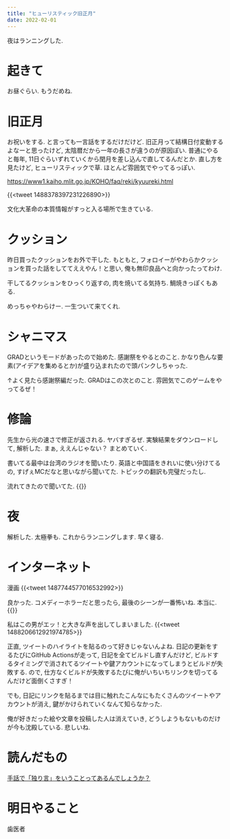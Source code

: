 ```yaml
---
title: "ヒューリスティック旧正月"
date: 2022-02-01
---
```


夜はランニングした.

# 起きて
お昼ぐらい. もうだめね.

# 旧正月
お祝いをする. と言っても一言話をするだけだけど. 旧正月って結構日付変動するよなーと思ったけど, 太陰暦だから一年の長さが違うのが原因ぽい. 普通にやると毎年, 11日ぐらいずれていくから閏月を差し込んで直してるんだとか. 直し方を見たけど, ヒューリスティックで草. ほとんど雰囲気でやってるっぽい.

https://www1.kaiho.mlit.go.jp/KOHO/faq/reki/kyuureki.html

{{<tweet 1488378397231226890>}}

文化大革命の本質情報がすっと入る場所で生きている.
# クッション
昨日買ったクッションをお外で干した. もともと, フォロイーがやわらかクッションを買った話をしててええやん！と思い, 俺も無印良品へと向かったってわけ.

干してるクッションをひっくり返すの, 肉を焼いてる気持ち. 鯛焼きっぽくもある.

めっちゃやわらけー. 一生ついて来てくれ.

# シャニマス
GRADというモードがあったので始めた. 感謝祭をやるとのこと. かなり色んな要素(アイデアを集めるとか)が盛り込まれたので頭パンクしちゃった.

↑よく見たら感謝祭編だった. GRADはこの次とのこと. 雰囲気でこのゲームをやってるぜ！
# 修論
先生から光の速さで修正が返される. ヤバすぎるぜ. 実験結果をダウンロードして, 解析した. まぁ, ええんじゃない？ まとめていく.

書いてる最中は台湾のラジオを聞いたり. 英語と中国語をきれいに使い分けてるの, すげぇMCだなと思いながら聞いてた. トピックの翻訳も完璧だったし.

流れてきたので聞いてた.
{{<youtube QDYfEBY9NM4>}}
# 夜
解析した. 太極拳も. これからランニングします. 早く寝る.
# インターネット
漫画
{{<tweet 1487744577016532992>}}

良かった. コメディーホラーだと思ったら, 最後のシーンが一番怖いね. 本当に.
{{<youtube rnNS2qpkgek>}}

私はこの男がエッ！と大きな声を出してしまいました.
{{<tweet 1488206612921974785>}}

正直, ツイートのハイライトを貼るのって好きじゃないんよね. 日記の更新をするたびにGitHub Actionsが走って, 日記を全てビルドし直すんだけど, ビルドするタイミングで消されてるツイートや鍵アカウントになってしまうとビルドが失敗する. ので, 仕方なくビルドが失敗するたびに俺がいちいちリンクを切ってるんだけど面倒くさすぎ！

でも, 日記にリンクを貼るまでは目に触れたこんなにもたくさんのツイートやアカウントが消え, 鍵がかけられていくなんて知らなかった.

俺が好きだった絵や文章を投稿した人は消えていき, どうしようもないものだけが今も沈殿している. 悲しいね.
# 読んだもの
[手話で「独り言」をいうことってあるんでしょうか？](https://jp.quora.com/%E6%89%8B%E8%A9%B1%E3%81%A7-%E7%8B%AC%E3%82%8A%E8%A8%80-%E3%82%92%E3%81%84%E3%81%86%E3%81%93%E3%81%A8%E3%81%A3%E3%81%A6%E3%81%82%E3%82%8B%E3%82%93%E3%81%A7%E3%81%97%E3%82%87%E3%81%86%E3%81%8B)
# 明日やること
歯医者
